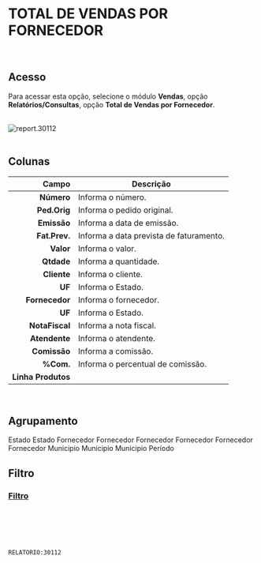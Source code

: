# TOTAL DE VENDAS POR FORNECEDOR
<br>

## Acesso
Para acessar esta opção, selecione o módulo **Vendas**, opção **Relatórios/Consultas**, opção **Total de Vendas por Fornecedor**.
<br>
<br>

![report.30112](https://raw.githubusercontent.com/netforcews/docs-siscom/master/relatorios/imagens/report.30112.png)
<br>
<br>

## Colunas
Campo | Descrição
--:|---
**Número** | Informa o número.
**Ped.Orig** | Informa o pedido original.
**Emissão** | Informa a data de emissão.
**Fat.Prev.** | Informa a data prevista de faturamento.
**Valor** | Informa o valor.
**Qtdade** | Informa a quantidade.
**Cliente** | Informa o cliente.
**UF** | Informa o Estado.
**Fornecedor** | Informa o fornecedor.
**UF** | Informa o Estado.
**NotaFiscal** | Informa a nota fiscal.
**Atendente** | Informa o atendente.
**Comissão** | Informa a comissão.
**%Com.** | Informa o percentual de comissão.
**Linha Produtos** | 
<br>

## Agrupamento
Estado
Estado
Fornecedor
Fornecedor
Fornecedor
Fornecedor
Fornecedor
Fornecedor
Municipio
Municipio
Municipio
Período
<br>

## Filtro
### [Filtro](/geral/rep-filtro-vendas.md)
<br>
<br>
<br>
<br>

```RELATORIO:30112```
